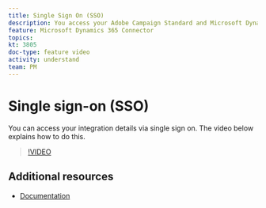 ```yaml
---
title: Single Sign On (SSO)
description: You access your Adobe Campaign Standard and Microsoft Dynamics 365 integration details via single sign on. This video explains how to do this.
feature: Microsoft Dynamics 365 Connector
topics:
kt: 3805
doc-type: feature video
activity: understand
team: PM
---
```


# Single sign-on (SSO)

You can access your integration details via single sign on. The video below explains how to do this.

>[!VIDEO](https://video.tv.adobe.com/v/29254?quality=12)

## Additional resources

* [Documentation](https://docs.adobe.com/content/help/en/campaign-standard/using/integrating-with-adobe-cloud/campaign-and-microsoft-dynamics-365/working-with-campaign-standard-and-ms-dynamics/working-with-campaign-standard-and-microsoft-dynamics-365.html)
